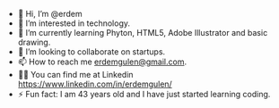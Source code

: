 - 👋 Hi, I’m @erdem
- 👀 I’m interested in technology.
- 🌱 I’m currently learning Phyton, HTML5, Adobe Illustrator and basic drawing.
- 💞️ I’m looking to collaborate on startups.
- 📫 How to reach me erdemgulen@gmail.com.
- 👨‍💻 You can find me at Linkedin https://www.linkedin.com/in/erdemgulen/
- ⚡ Fun fact: I am 43 years old and I have just started learning coding.


<!---
erdemglen/erdemglen is a ✨ special ✨ repository because its `README.md` (this file) appears on your GitHub profile.
You can click the Preview link to take a look at your changes.
--->
